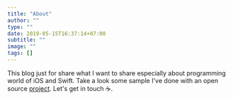 ```yaml
---
title: "About"
author: ""
type: ""
date: 2019-05-15T16:37:14+07:00
subtitle: ""
image: ""
tags: []
---
```


This blog just for share what I want to share especially about programming world of iOS and Swift. Take a look some sample I've done with an open source [project](https://github.com/pantaubersama/PemiluIOS).
Let's get in touch ☕️.

<link rel="stylesheet" href="https://cdnjs.cloudflare.com/ajax/libs/font-awesome/4.7.0/css/font-awesome.min.css">
<!-- Add font awesome icons -->
<a href="https://www.facebook.com/muhammadhanif.sugiyanto" class="fa fa-facebook"></a>
<a href="https://twitter.com/hanif_sgy" class="fa fa-twitter"></a>
<a href="https://github.com/hanifsgy" class="fa fa-github"></a>
<a href="https://www.linkedin.com/in/muhammad-hanif-sugiyanto-874476b1/" class="fa fa-linkedin"></a>
